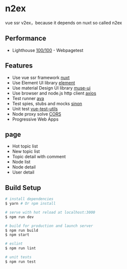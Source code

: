 # n2ex

vue ssr v2ex，because it depends on nuxt so called n2ex

## Performance

* Lighthouse [100/100](http://orkj5d055.bkt.clouddn.com/n2ex-sehiddtque.now.sh_2017-06-26_18-43-12.html) - Webpagetest

## Features

* Use vue ssr framework [nuxt](https://github.com/nuxt/nuxt.js)
* Use Element UI library [element](https://github.com/ElemeFE/element)
* Use material Design UI library [muse-ui](https://github.com/museui/muse-ui)
* Use browser and node.js http client [axios](https://github.com/mzabriskie/axios)
* Test runner [ava](https://github.com/avajs/ava)
* Test spies, stubs and mocks [sinon](https://github.com/sinonjs/sinon)
* Unit test [vue-test-utils](https://github.com/vuejs/vue-test-utils)
* Node proxy solve [CORS](https://developer.mozilla.org/zh-CN/docs/Web/HTTP/Access_control_CORS)
* Progressive Web Apps

## page

* Hot topic list
* New topic list
* Topic detail with comment
* Node list
* Node detail
* User detail

## Build Setup

``` bash
# install dependencies
$ yarn # Or npm install

# serve with hot reload at localhost:3000
$ npm run dev

# build for production and launch server
$ npm run build
$ npm start

# eslint
$ npm run lint

# unit tests
$ npm run test
```
